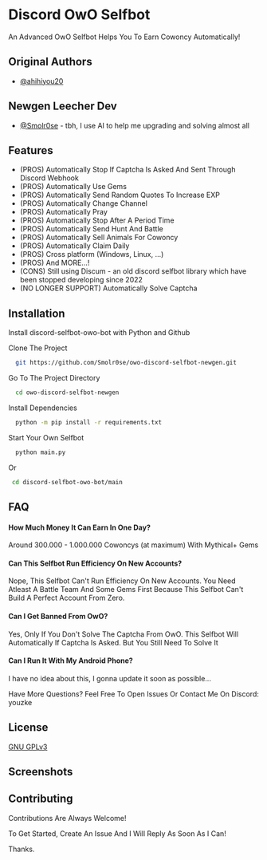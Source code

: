 
# Discord OwO Selfbot

An Advanced OwO Selfbot Helps You To Earn Cowoncy Automatically!

## Original Authors

- [@ahihiyou20](https://www.github.com/ahihiyou20)

## Newgen Leecher Dev

- [@Smolr0se](https://github.com/Smolr0se) - tbh, I use AI to help me upgrading and solving almost all 

## Features

- (PROS) Automatically Stop If Captcha Is Asked And Sent Through Discord Webhook
- (PROS) Automatically Use Gems
- (PROS) Automatically Send Random Quotes To Increase EXP
- (PROS) Automatically Change Channel
- (PROS) Automatically Pray
- (PROS) Automatically Stop After A Period Time
- (PROS) Automatically Send Hunt And Battle
- (PROS) Automatically Sell Animals For Cowoncy
- (PROS) Automatically Claim Daily
- (PROS) Cross platform (Windows, Linux, ...)
- (PROS) And MORE...!
- (CONS) Still using Discum - an old discord selfbot library which have been stopped developing since 2022
- (NO LONGER SUPPORT) Automatically Solve Captcha
## Installation

Install discord-selfbot-owo-bot with Python and Github

Clone The Project

```bash
  git https://github.com/Smolr0se/owo-discord-selfbot-newgen.git
```

Go To The Project Directory

```bash
  cd owo-discord-selfbot-newgen
```

Install Dependencies

```bash
  python -m pip install -r requirements.txt
```

Start Your Own Selfbot

```bash
  python main.py
```

Or

```bash
 cd discord-selfbot-owo-bot/main
```

## FAQ

#### How Much Money It Can Earn In One Day?

Around 300.000 - 1.000.000 Cowoncys (at maximum) With Mythical+ Gems

#### Can This Selfbot Run Efficiency On New Accounts?

Nope, This Selfbot Can't Run Efficiency On New Accounts. You Need Atleast A Battle Team And Some Gems First Because This Selfbot Can't Build A Perfect Account From Zero.

#### Can I Get Banned From OwO?

Yes, Only If You Don't Solve The Captcha From OwO. This Selfbot Will Automatically If Captcha Is Asked. But You Still Need To Solve It

#### Can I Run It With My Android Phone?

I have no idea about this, I gonna update it soon as possible...

Have More Questions? Feel Free To Open Issues Or Contact Me On Discord: youzke
## License

[GNU GPLv3](https://choosealicense.com/licenses/gpl-3.0/)


## Screenshots



## Contributing

Contributions Are Always Welcome!

To Get Started, Create An Issue And I Will Reply As Soon As I Can!

Thanks.
